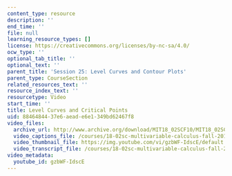 ```yaml
---
content_type: resource
description: ''
end_time: ''
file: null
learning_resource_types: []
license: https://creativecommons.org/licenses/by-nc-sa/4.0/
ocw_type: ''
optional_tab_title: ''
optional_text: ''
parent_title: 'Session 25: Level Curves and Contour Plots'
parent_type: CourseSection
related_resources_text: ''
resource_index_text: ''
resourcetype: Video
start_time: ''
title: Level Curves and Critical Points
uid: 88464844-37e6-aead-e6e1-349bd62467f8
video_files:
  archive_url: http://www.archive.org/download/MIT18_02SCF10/MIT18_02SCF10Rec_19_300k.mp4
  video_captions_file: /courses/18-02sc-multivariable-calculus-fall-2010/b1450919c077592ca004a5f9ab667136_gzbWF-IdscE.vtt
  video_thumbnail_file: https://img.youtube.com/vi/gzbWF-IdscE/default.jpg
  video_transcript_file: /courses/18-02sc-multivariable-calculus-fall-2010/09e259f8e2b1290fcb52d5b9c94559d5_gzbWF-IdscE.pdf
video_metadata:
  youtube_id: gzbWF-IdscE
---
```

